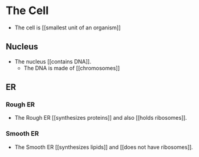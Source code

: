 # The Cell
- The cell is [[smallest unit of an organism]]

## Nucleus
- The nucleus [[contains DNA]].
  - The DNA is made of [[chromosomes]]

## ER

### Rough ER
- The Rough ER [[synthesizes proteins]] and also [[holds ribosomes]].

### Smooth ER
- The Smooth ER [[synthesizes lipids]] and [[does not have 
ribosomes]].